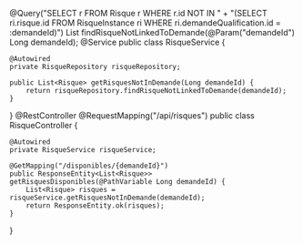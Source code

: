 @Query("SELECT r FROM Risque r WHERE r.id NOT IN " +
       "(SELECT ri.risque.id FROM RisqueInstance ri WHERE ri.demandeQualification.id = :demandeId)")
List<Risque> findRisqueNotLinkedToDemande(@Param("demandeId") Long demandeId);
@Service
public class RisqueService {

    @Autowired
    private RisqueRepository risqueRepository;

    public List<Risque> getRisquesNotInDemande(Long demandeId) {
        return risqueRepository.findRisqueNotLinkedToDemande(demandeId);
    }
}
@RestController
@RequestMapping("/api/risques")
public class RisqueController {

    @Autowired
    private RisqueService risqueService;

    @GetMapping("/disponibles/{demandeId}")
    public ResponseEntity<List<Risque>> getRisquesDisponibles(@PathVariable Long demandeId) {
        List<Risque> risques = risqueService.getRisquesNotInDemande(demandeId);
        return ResponseEntity.ok(risques);
    }
}
